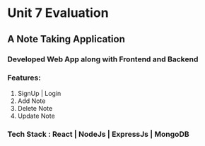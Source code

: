 <h1>Unit 7 Evaluation</h1>
<h2>A Note Taking Application</h2>
<h3>Developed Web App along with Frontend and Backend</h3>
<h3>Features:</h3>
<ol>
  <li>SignUp | Login</li>
  <li>Add Note</li>
  <li>Delete Note</li>
  <li>Update Note</li>
</ol>
<h3>Tech Stack : React | NodeJs | ExpressJs | MongoDB</h3>
